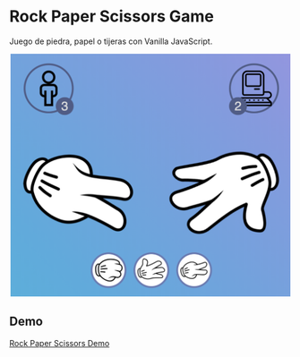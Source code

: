 # Rock Paper Scissors Game
Juego de piedra, papel o tijeras con Vanilla JavaScript.

<p align="center">
  <img alt="Rock, Paper, Scissors" src="https://github.com/micazoyolli/rock-paper-scissors-game/blob/master/assets/screenshot.png" width="500" />
</p>

Demo
---
[Rock Paper Scissors Demo](https://micazoyolli.github.io/rock-paper-scissors-game/)

